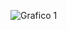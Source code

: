 ![Grafico 1](https://user-images.githubusercontent.com/121132275/222561275-5a3fa801-1576-4923-9ac8-59150fff6d1b.png)
